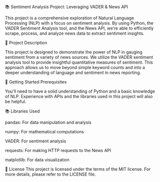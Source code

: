 📚 Sentiment Analysis Project: Leveraging VADER & News API

This project is a comprehensive exploration of Natural Language Processing (NLP) with a focus on sentiment analysis. 
By using Python, the VADER Sentiment Analysis tool, and the News API, we're able to efficiently scrape, process, and analyze news data to extract sentiment insights.

📝 Project Description

This project is designed to demonstrate the power of NLP in gauging sentiment from a variety of news sources.
We utilize the VADER sentiment analysis tool to provide insightful quantitative measures of sentiment. 
This approach allows us to move beyond simple keyword counts and into a deeper understanding of language and sentiment in news reporting.

🚀 Getting Started
Prerequisites

You'll need to have a solid understanding of Python and a basic knowledge of NLP. 
Experience with APIs and the libraries used in this project will also be helpful.

📚 Libraries Used

pandas: For data manipulation and analysis

numpy: For mathematical computations

VADER: For sentiment analysis

requests: For making HTTP requests to the News API

matplotlib: For data visualization

📃 License
This project is licensed under the terms of the MIT license. 
For more details, please refer to the LICENSE file.

